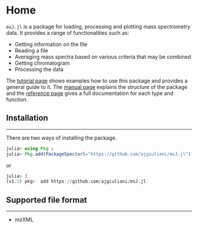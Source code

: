 Home
====

`msJ.jl` is a package for loading, processing and plotting mass spectrometry data. It provides a range of functionalities such as:
* Getting information on the file
* Reading a file
* Averaging mass spectra based on various criteria that may be combined
* Getting chromatogram
* Processing the data


The [tutorial page](tutorial.md) shows examples how to use this package and provides a general guide to it. The [manual page](manual.md) explains the structure of the package and the [reference page](reference.md) gives a full documentation for each type and function.


## Installation
---------------
There are two ways of installing the package.
```julia
julia> using Pkg ;
julia> Pkg.add(PackageSpec(url="https://github.com/ajgiuliani/msJ.jl"))
```

or

```julia
julia> ]
(v1.1) pkg>  add https://github.com/ajgiuliani/msJ.jl
```


## Supported file format
-----------
  - mzXML
